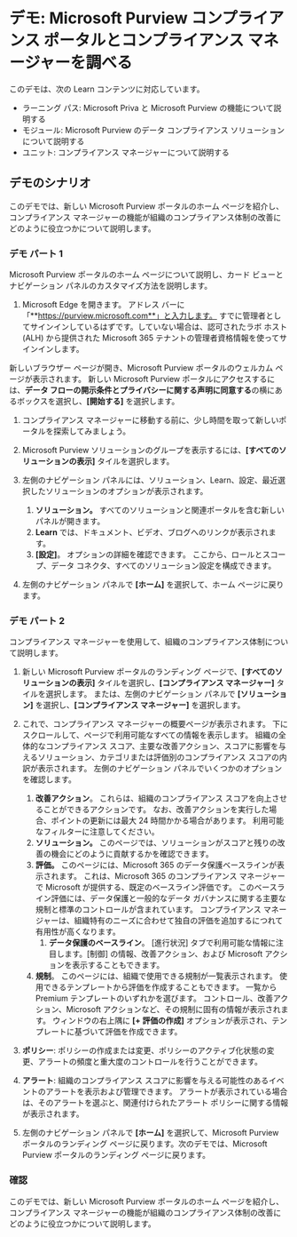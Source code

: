 <!---
---
デモ: タイトル: 'Microsoft Purview コンプライアンス ポータルとコンプライアンス マネージャーの詳細を確認する' ラーニング パス/モジュール/ユニット: 'Microsoft Priva と Microsoft Purview の機能について説明する; モジュール 2: Microsoft Purview のデータ コンプライアンス ソリューションについて説明する; ユニット 4: コンプライアンス マネージャーについて説明する'
---
--->

# デモ: Microsoft Purview コンプライアンス ポータルとコンプライアンス マネージャーを調べる

このデモは、次の Learn コンテンツに対応しています。

- ラーニング パス: Microsoft Priva と Microsoft Purview の機能について説明する
- モジュール: Microsoft Purview のデータ コンプライアンス ソリューションについて説明する
- ユニット: コンプライアンス マネージャーについて説明する

## デモのシナリオ

このデモでは、新しい Microsoft Purview ポータルのホーム ページを紹介し、コンプライアンス マネージャーの機能が組織のコンプライアンス体制の改善にどのように役立つかについて説明します。

### デモ パート 1

Microsoft Purview ポータルのホーム ページについて説明し、カード ビューとナビゲーション パネルのカスタマイズ方法を説明します。

1. Microsoft Edge を開きます。 アドレス バーに「**https://purview.microsoft.com**」と入力します。 すでに管理者としてサインインしているはずです。していない場合は、認可されたラボ ホスト (ALH) から提供された Microsoft 365 テナントの管理者資格情報を使ってサインインします。

新しいブラウザー ページが開き、Microsoft Purview ポータルのウェルカム ページが表示されます。  新しい Microsoft Purview ポータルにアクセスするには、**データ フローの開示条件とプライバシーに関する声明に同意する**の横にあるボックスを選択し、**[開始する]** を選択します。  

1. コンプライアンス マネージャーに移動する前に、少し時間を取って新しいポータルを探索してみましょう。

1. Microsoft Purview ソリューションのグループを表示するには、**[すべてのソリューションの表示]** タイルを選択します。

1. 左側のナビゲーション パネルには、ソリューション、Learn、設定、最近選択したソリューションのオプションが表示されます。
    1. **ソリューション。** すべてのソリューションと関連ポータルを含む新しいパネルが開きます。
    1. **Learn** では、ドキュメント、ビデオ、ブログへのリンクが表示されます。
    1. **[設定]**。 オプションの詳細を確認できます。 ここから、ロールとスコープ、データ コネクタ、すべてのソリューション設定を構成できます。

1. 左側のナビゲーション パネルで **[ホーム]** を選択して、ホーム ページに戻ります。

### デモ パート 2

コンプライアンス マネージャーを使用して、組織のコンプライアンス体制について説明します。

1. 新しい Microsoft Purview ポータルのランディング ページで、**[すべてのソリューションの表示]** タイルを選択し、**[コンプライアンス マネージャー]** タイルを選択します。 または、左側のナビゲーション パネルで **[ソリューション]** を選択し、**[コンプライアンス マネージャー]** を選択します。

1. これで、コンプライアンス マネージャーの概要ページが表示されます。 下にスクロールして、ページで利用可能なすべての情報を表示します。  組織の全体的なコンプライアンス スコア、主要な改善アクション、スコアに影響を与えるソリューション、カテゴリまたは評価別のコンプライアンス スコアの内訳が表示されます。 左側のナビゲーション パネルでいくつかのオプションを確認します。
    1. **改善アクション**。  これらは、組織のコンプライアンス スコアを向上させることができるアクションです。 なお、改善アクションを実行した場合、ポイントの更新には最大 24 時間かかる場合があります。  利用可能なフィルターに注意してください。
    1. **ソリューション。** このページでは、ソリューションがスコアと残りの改善の機会にどのように貢献するかを確認できます。
    1. **評価。** このページには、Microsoft 365 のデータ保護ベースラインが表示されます。  これは、Microsoft 365 のコンプライアンス マネージャーで Microsoft が提供する、既定のベースライン評価です。  このベースライン評価には、データ保護と一般的なデータ ガバナンスに関する主要な規制と標準のコントロールが含まれています。 コンプライアンス マネージャーは、組織特有のニーズに合わせて独自の評価を追加するにつれて有用性が高くなります。
        1. **データ保護のベースライン**。  [進行状況] タブで利用可能な情報に注目します。[制御] の情報、改善アクション、および Microsoft アクションを表示することもできます。  
    1. **規制**。  このページには、組織で使用できる規制が一覧表示されます。 使用できるテンプレートから評価を作成することもできます。  一覧から Premium テンプレートのいずれかを選びます。  コントロール、改善アクション、Microsoft アクションなど、その規制に固有の情報が表示されます。  ウィンドウの右上隅に **[+ 評価の作成]** オプションが表示され、テンプレートに基づいて評価を作成できます。
1. **ポリシー**: ポリシーの作成または変更、ポリシーのアクティブ化状態の変更、アラートの頻度と重大度のコントロールを行うことができます。 
1. **アラート**: 組織のコンプライアンス スコアに影響を与える可能性のあるイベントのアラートを表示および管理できます。  アラートが表示されている場合は、そのアラートを選ぶと、関連付けられたアラート ポリシーに関する情報が表示されます。

1. 左側のナビゲーション パネルで **[ホーム]** を選択して、Microsoft Purview ポータルのランディング ページに戻ります。次のデモでは、Microsoft Purview ポータルのランディング ページに戻ります。

### 確認

このデモでは、新しい Microsoft Purview ポータルのホーム ページを紹介し、コンプライアンス マネージャーの機能が組織のコンプライアンス体制の改善にどのように役立つかについて説明します。
